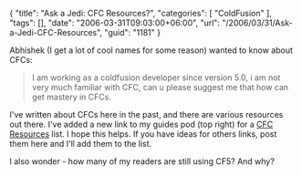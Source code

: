 {
	"title": "Ask a Jedi: CFC Resources?",
	"categories": [
		"ColdFusion"
	],
	"tags": [],
	"date": "2006-03-31T09:03:00+06:00",
	"url": "/2006/03/31/Ask-a-Jedi-CFC-Resources",
	"guid": "1181"
}

Abhishek (I get a lot of cool names for some reason) wanted to know about CFCs:

<blockquote>
I am working as a coldfusion developer since version 5.0, i am not very much familiar with CFC, can u please suggest me that how can get mastery in CFCs. 
</blockquote>

I've written about CFCs here in the past, and there are various resources out there. I've added a new link to my guides pod (top right) for a <a href="http://ray.camdenfamily.com/cfcresources.cfm">CFC Resources</a> list. I hope this helps. If you have ideas for others links, post them here and I'll add them to the list.

I also wonder - how many of my readers are still using CF5? And why?